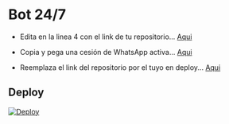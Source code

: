 # Bot 24/7

- Edita en la linea 4 con el link de tu repositorio... [Aqui](https://github.com/NeKosmic/Nk-Tesla/blob/e9d34809d8cd2cf341edf3915d3d63e751becb3c/app.json#L4)

- Copia y pega una cesión de WhatsApp activa... [Aqui](https://github.com/NeKosmic/Nk-Tesla/blob/main/NeKosmic.json)

- Reemplaza el link del repositorio por el tuyo en deploy... [Aqui](https://github.com/NeKosmic/Nk-Tesla/blob/main/README.md)

## Deploy
[![Deploy](https://www.herokucdn.com/deploy/button.svg)](https://heroku.com/deploy?template=https://github.com/NeKosmic/Nk-Tesla/)
